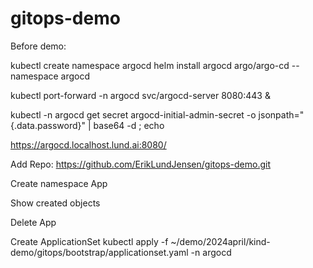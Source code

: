 # gitops-demo

Before demo:

kubectl create namespace argocd
helm install argocd argo/argo-cd --namespace argocd

kubectl port-forward -n argocd  svc/argocd-server 8080:443 &

kubectl -n argocd get secret argocd-initial-admin-secret -o jsonpath="{.data.password}" | base64 -d ; echo

https://argocd.localhost.lund.ai:8080/


Add Repo:
https://github.com/ErikLundJensen/gitops-demo.git

Create namespace App

Show created objects

Delete App

Create ApplicationSet
kubectl apply -f ~/demo/2024april/kind-demo/gitops/bootstrap/applicationset.yaml -n argocd